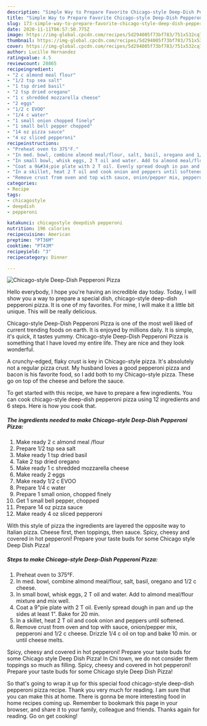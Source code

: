 ```yaml
---
description: "Simple Way to Prepare Favorite Chicago-style Deep-Dish Pepperoni Pizza"
title: "Simple Way to Prepare Favorite Chicago-style Deep-Dish Pepperoni Pizza"
slug: 173-simple-way-to-prepare-favorite-chicago-style-deep-dish-pepperoni-pizza
date: 2020-11-11T06:57:50.775Z
image: https://img-global.cpcdn.com/recipes/5d294005f73bf783/751x532cq70/chicago-style-deep-dish-pepperoni-pizza-recipe-main-photo.jpg
thumbnail: https://img-global.cpcdn.com/recipes/5d294005f73bf783/751x532cq70/chicago-style-deep-dish-pepperoni-pizza-recipe-main-photo.jpg
cover: https://img-global.cpcdn.com/recipes/5d294005f73bf783/751x532cq70/chicago-style-deep-dish-pepperoni-pizza-recipe-main-photo.jpg
author: Lucille Hernandez
ratingvalue: 4.5
reviewcount: 20865
recipeingredient:
- "2 c almond meal flour"
- "1/2 tsp sea salt"
- "1 tsp dried basil"
- "2 tsp dried oregano"
- "1 c shredded mozzarella cheese"
- "2 eggs"
- "1/2 c EVOO"
- "1/4 c water"
- "1 small onion chopped finely"
- "1 small bell pepper chopped"
- "14 oz pizza sauce"
- "4 oz sliced pepperoni"
recipeinstructions:
- "Preheat oven to 375°F."
- "In med. bowl, combine almond meal/flour, salt, basil, oregano and 1/2 c cheese."
- "In small bowl, whisk eggs, 2 T oil and water. Add to almond meal/flour mixture and mix well."
- "Coat a 9&#34;pie plate with 2 T oil. Evenly spread dough in pan and up the sides at least 1&#34;. Bake for 20 min."
- "In a skillet, heat 2 T oil and cook onion and peppers until softened."
- "Remove crust from oven and top with sauce, onion/pepper mix, pepperoni and 1/2 c cheese. Drizzle 1/4 c oil on top and bake 10 min. or until cheese melts."
categories:
- Recipe
tags:
- chicagostyle
- deepdish
- pepperoni

katakunci: chicagostyle deepdish pepperoni 
nutrition: 196 calories
recipecuisine: American
preptime: "PT36M"
cooktime: "PT43M"
recipeyield: "3"
recipecategory: Dinner

---
```



![Chicago-style Deep-Dish Pepperoni Pizza](https://img-global.cpcdn.com/recipes/5d294005f73bf783/751x532cq70/chicago-style-deep-dish-pepperoni-pizza-recipe-main-photo.jpg)

Hello everybody, I hope you're having an incredible day today. Today, I will show you a way to prepare a special dish, chicago-style deep-dish pepperoni pizza. It is one of my favorites. For mine, I will make it a little bit unique. This will be really delicious.

Chicago-style Deep-Dish Pepperoni Pizza is one of the most well liked of current trending foods on earth. It is enjoyed by millions daily. It is simple, it's quick, it tastes yummy. Chicago-style Deep-Dish Pepperoni Pizza is something that I have loved my entire life. They are nice and they look wonderful.

A crunchy-edged, flaky crust is key in Chicago-style pizza. It&#39;s absolutely not a regular pizza crust. My husband loves a good pepperoni pizza and bacon is his favorite food, so I add both to my Chicago-style pizza. These go on top of the cheese and before the sauce.


To get started with this recipe, we have to prepare a few ingredients. You can cook chicago-style deep-dish pepperoni pizza using 12 ingredients and 6 steps. Here is how you cook that.

<!--inarticleads1-->

##### The ingredients needed to make Chicago-style Deep-Dish Pepperoni Pizza:

1. Make ready 2 c almond meal /flour
1. Prepare 1/2 tsp sea salt
1. Make ready 1 tsp dried basil
1. Take 2 tsp dried oregano
1. Make ready 1 c shredded mozzarella cheese
1. Make ready 2 eggs
1. Make ready 1/2 c EVOO
1. Prepare 1/4 c water
1. Prepare 1 small onion, chopped finely
1. Get 1 small bell pepper, chopped
1. Prepare 14 oz pizza sauce
1. Make ready 4 oz sliced pepperoni


With this style of pizza the ingredients are layered the opposite way to Italian pizza. Cheese first, then toppings, then sauce. Spicy, cheesy and covered in hot pepperoni! Prepare your taste buds for some Chicago style Deep Dish Pizza! 

<!--inarticleads2-->

##### Steps to make Chicago-style Deep-Dish Pepperoni Pizza:

1. Preheat oven to 375°F.
1. In med. bowl, combine almond meal/flour, salt, basil, oregano and 1/2 c cheese.
1. In small bowl, whisk eggs, 2 T oil and water. Add to almond meal/flour mixture and mix well.
1. Coat a 9&#34;pie plate with 2 T oil. Evenly spread dough in pan and up the sides at least 1&#34;. Bake for 20 min.
1. In a skillet, heat 2 T oil and cook onion and peppers until softened.
1. Remove crust from oven and top with sauce, onion/pepper mix, pepperoni and 1/2 c cheese. Drizzle 1/4 c oil on top and bake 10 min. or until cheese melts.


Spicy, cheesy and covered in hot pepperoni! Prepare your taste buds for some Chicago style Deep Dish Pizza! In Chi town, we do not consider them toppings so much as filling. Spicy, cheesy and covered in hot pepperoni! Prepare your taste buds for some Chicago style Deep Dish Pizza! 

So that's going to wrap it up for this special food chicago-style deep-dish pepperoni pizza recipe. Thank you very much for reading. I am sure that you can make this at home. There is gonna be more interesting food in home recipes coming up. Remember to bookmark this page in your browser, and share it to your family, colleague and friends. Thanks again for reading. Go on get cooking!
